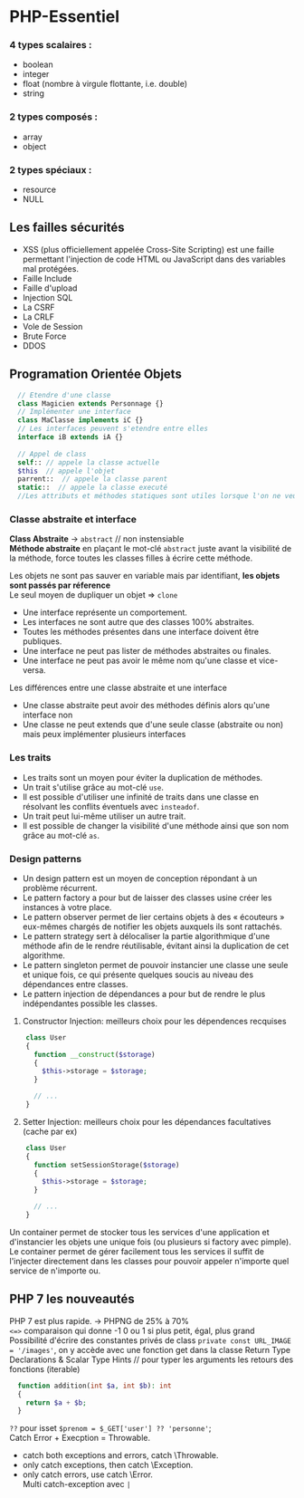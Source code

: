 # PHP-Essentiel

### 4 types scalaires :
* boolean       
* integer       
* float (nombre à virgule flottante, i.e. double)        
* string        
       
### 2 types composés :     
* array      
* object      

### 2 types spéciaux :
* resource     
* NULL     

## Les failles sécurités
* XSS (plus officiellement appelée Cross-Site Scripting) est une faille permettant l'injection de code HTML ou JavaScript dans des variables mal protégées.        
* Faille Include      
* Faille d'upload     
* Injection SQL      
* La CSRF      
* La CRLF      
* Vole de Session      
* Brute Force      
* DDOS

## Programation Orientée Objets
```php
  // Etendre d'une classe
  class Magicien extends Personnage {}
  // Implémenter une interface 
  class MaClasse implements iC {}
  // Les interfaces peuvent s'etendre entre elles
  interface iB extends iA {}
  
  // Appel de class
  self:: // appele la classe actuelle
  $this  // appele l'objet
  parrent::  // appele la classe parent
  static::  // appele la classe executé
  //Les attributs et méthodes statiques sont utiles lorsque l'on ne veut pas avoir besoin d'un objet pour s'en servir.
```

### Classe abstraite et interface
__Class Abstraite__ -> ```abstract``` // non instensiable     
__Méthode abstraite__ en plaçant le mot-clé ```abstract``` juste avant la visibilité de la méthode, force toutes les classes filles à écrire cette méthode.      
        
Les objets ne sont pas sauver en variable mais par identifiant, __les objets sont passés par réference__       
Le seul moyen de dupliquer un objet => ```clone```      

* Une interface représente un comportement.        
* Les interfaces ne sont autre que des classes 100% abstraites.        
* Toutes les méthodes présentes dans une interface doivent être publiques.        
* Une interface ne peut pas lister de méthodes abstraites ou finales.      
* Une interface ne peut pas avoir le même nom qu'une classe et vice-versa.      
     
Les différences entre une classe abstraite et une interface     
* Une classe abstraite peut avoir des méthodes définis alors qu'une interface non
* Une classe ne peut extends que d'une seule classe (abstraite ou non) mais peux implémenter plusieurs interfaces

### Les traits
* Les traits sont un moyen pour éviter la duplication de méthodes.
* Un trait s'utilise grâce au mot-clé ```use```.
* Il est possible d'utiliser une infinité de traits dans une classe en résolvant les conflits éventuels avec ```insteadof```.
* Un trait peut lui-même utiliser un autre trait.
* Il est possible de changer la visibilité d'une méthode ainsi que son nom grâce au mot-clé ```as```.

### Design patterns
* Un design pattern est un moyen de conception répondant à un problème récurrent.
* Le pattern factory a pour but de laisser des classes usine créer les instances à votre place.
* Le pattern observer permet de lier certains objets à des « écouteurs » eux-mêmes chargés de notifier les objets auxquels ils sont rattachés.
* Le pattern strategy sert à délocaliser la partie algorithmique d'une méthode afin de le rendre réutilisable, évitant ainsi la duplication de cet algorithme.
* Le pattern singleton permet de pouvoir instancier une classe une seule et unique fois, ce qui présente quelques soucis au niveau des dépendances entre classes.
* Le pattern injection de dépendances a pour but de rendre le plus indépendantes possible les classes.

1. Constructor Injection: meilleurs choix pour les dépendences recquises
```php
    class User
    {
      function __construct($storage)
      {
        $this->storage = $storage;
      }

      // ...
    }
```
2. Setter Injection: meilleurs choix pour les dépendances facultatives (cache par ex)
```php
    class User
    {
      function setSessionStorage($storage)
      {
        $this->storage = $storage;
      }

      // ...
    }
```
      
Un container permet de stocker tous les services d'une application et d'instancier les objets une unique fois (ou plusieurs si factory avec pimple). Le container permet de gérer facilement tous les services il suffit de l'injecter directement dans les classes pour pouvoir appeler n'importe quel service de n'importe ou.     

## PHP 7 les nouveautés
PHP 7 est plus rapide. -> PHPNG de 25% à 70%        
```<=>``` comparaison qui donne -1 0 ou 1 si plus petit, égal, plus grand 
Possibilité d'écrire des constantes privés de class ```private const URL_IMAGE = '/images'```, on y accède avec une fonction get dans la classe
Return Type Declarations & Scalar Type Hints  // pour typer les arguments les retours des fonctions (iterable)
```php
  function addition(int $a, int $b): int
  {
    return $a + $b;
  }
```
```??``` pour isset  ```$prenom = $_GET['user'] ?? 'personne'```;     
Catch Error + Execption = Throwable. 
* catch both exceptions and errors, catch \Throwable. 
* only catch exceptions, then catch \Exception. 
* only catch errors, use catch \Error.      
Multi catch-exception avec ```|```

